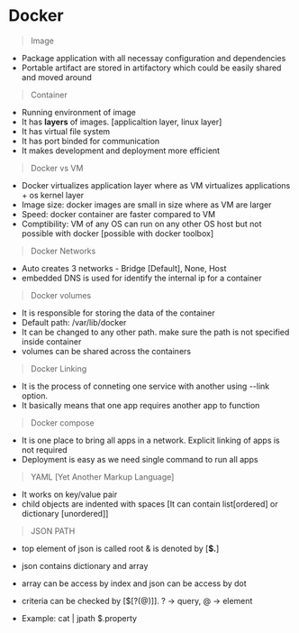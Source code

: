 # Docker

> Image
- Package application with all necessay configuration and dependencies
- Portable artifact are stored in artifactory which could be easily shared and moved around

> Container
- Running environment of image
- It has **layers** of images. [applicaltion layer, linux layer]
- It has virtual file system
- It has port binded for communication
- It makes development and deployment more efficient

> Docker vs VM
- Docker virtualizes application layer where as VM virtualizes applications + os kernel layer
- Image size: docker images are small in size where as VM are larger
- Speed: docker container are faster compared to VM
- Comptibility: VM of any OS can run on any other OS host but not possible with docker [possible with docker toolbox] 

> Docker Networks
- Auto creates 3 networks - Bridge [Default], None, Host
- embedded DNS is used for identify the internal ip for a container

> Docker volumes
- It is responsible for storing the data of the container
- Default path: /var/lib/docker
- It can be changed to any other path. make sure the path is not specified inside container
- volumes can be shared across the containers

> Docker Linking
- It is the process of conneting one service with another using --link option.
- It basically means that one app requires another app to function

> Docker compose
- It is one place to bring all apps in a network. Explicit linking of apps is not required
- Deployment is easy as we need single command to run all apps

> YAML [Yet Another Markup Language]
- It works on key/value pair
- child objects are indented with spaces [It can contain list[ordered] or dictionary [unordered]]

> JSON PATH
- top element of json is called root & is denoted by [**$.**]
- json contains dictionary and array
- array can be access by index and json can be access by dot
- criteria can be checked by [$[?(@)]]. ? -> query, @ -> element

- Example: cat <FILE> | jpath $.property
